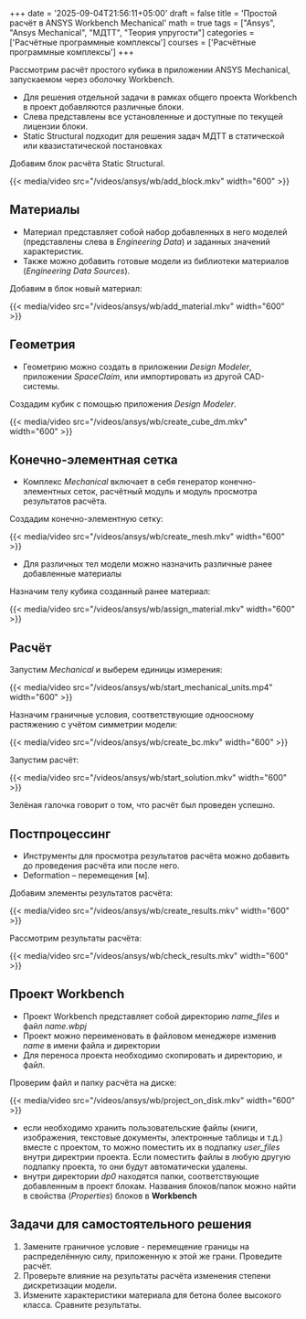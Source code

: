 +++
date = '2025-09-04T21:56:11+05:00'
draft = false
title = 'Простой расчёт в ANSYS Workbench Mechanical'
math = true
tags = ["Ansys", "Ansys Mechanical", "МДТТ", "Теория упругости"]
categories = ['Расчётные программные комплексы']
courses = ['Расчётные программные комплексы']
+++

<!--more-->

Рассмотрим расчёт простого кубика в приложении ANSYS Mechanical, запускаемом через оболочку Workbench.

- Для решения отдельной задачи в рамках общего проекта Workbench в проект добавляются различные блоки.
- Слева представлены все установленные и доступные по текущей лицензии блоки. 
- Static Structural подходит для решения задач МДТТ в статической или квазистатической постановках

Добавим блок расчёта Static Structural. 

{{< media/video src="/videos/ansys/wb/add_block.mkv" width="600" >}}

## Материалы

- Материал представляет собой набор добавленных в него моделей (представлены слева в *Engineering Data*) и заданных значений характеристик.
- Также можно добавить готовые модели из библиотеки материалов (*Engineering Data Sources*).

Добавим в блок новый материал:

{{< media/video src="/videos/ansys/wb/add_material.mkv" width="600" >}}

## Геометрия

- Геометрию можно создать в приложении *Design Modeler*, приложении *SpaceClaim*, или импортировать из другой CAD-системы.

Создадим кубик с помощью приложения *Design Modeler*. 

{{< media/video src="/videos/ansys/wb/create_cube_dm.mkv" width="600" >}}

## Конечно-элементная сетка

- Комплекс *Mechanical* включает в себя генератор конечно-элементных сеток, расчётный модуль и модуль просмотра результатов расчёта.

Создадим конечно-элементную сетку:

{{< media/video src="/videos/ansys/wb/create_mesh.mkv" width="600" >}}

- Для различных тел модели можно назначить различные ранее добавленные материалы

Назначим телу кубика созданный ранее материал:

{{< media/video src="/videos/ansys/wb/assign_material.mkv" width="600" >}}

## Расчёт

Запустим *Mechanical* и выберем единицы измерения:

{{< media/video src="/videos/ansys/wb/start_mechanical_units.mp4" width="600" >}}

Назначим граничные условия, соответствующие одноосному растяжению с учётом симметрии модели:

{{< media/video src="/videos/ansys/wb/create_bc.mkv" width="600" >}}

Запустим расчёт:

{{< media/video src="/videos/ansys/wb/start_solution.mkv" width="600" >}}

Зелёная галочка говорит о том, что расчёт был проведен успешно.

## Постпроцессинг

- Инструменты для просмотра результатов расчёта можно добавить до проведения расчёта или после него.
- Deformation – перемещения [м].

Добавим элементы результатов расчёта:

{{< media/video src="/videos/ansys/wb/create_results.mkv" width="600" >}}

Рассмотрим результаты расчёта:

{{< media/video src="/videos/ansys/wb/check_results.mkv" width="600" >}}

## Проект Workbench
- Проект Workbench представляет собой директорию *$name$_files* и файл *$name$.wbpj*
- Проект можно переименовать в файловом менеджере изменив *$name$* в имени файла и директории
- Для переноса проекта необходимо скопировать и директорию, и файл.

Проверим файл и папку расчёта на диске:

{{< media/video src="/videos/ansys/wb/project_on_disk.mkv" width="600" >}}

- если необходимо хранить пользовательские файлы (книги, изображения, текстовые документы, электронные таблицы и т.д.) вместе с проектом, то можно поместить их в подпапку *user_files* внутри директрии проекта. Если поместить файлы в любую другую подпапку проекта, то они будут автоматически удалены.
- внутри директории *dp0* находятся папки, соответствующие добавленным в проект блокам. Названия блоков/папок можно найти в свойства (*Properties*) блоков в **Workbench**


## Задачи для самостоятельного решения

1. Замените граничное условие - перемещение границы на распределённую силу, приложенную к этой же грани. Проведите расчёт.
2. Проверьте влияние на результаты расчёта изменения степени дискретизации модели. 
3. Измените характеристики материала для бетона более высокого класса. Сравните результаты.





